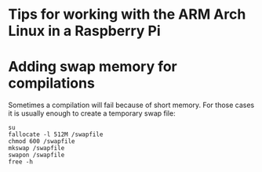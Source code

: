 # Tips for working with the ARM Arch Linux in a Raspberry Pi

# Adding swap memory for compilations

Sometimes a compilation will fail because of short memory.
For those cases it is usually enough to create a temporary swap file:

```shell
su
fallocate -l 512M /swapfile
chmod 600 /swapfile
mkswap /swapfile
swapon /swapfile
free -h
```